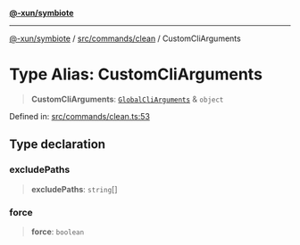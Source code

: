 [**@-xun/symbiote**](../../../../README.md)

***

[@-xun/symbiote](../../../../README.md) / [src/commands/clean](../README.md) / CustomCliArguments

# Type Alias: CustomCliArguments

> **CustomCliArguments**: [`GlobalCliArguments`](../../../configure/type-aliases/GlobalCliArguments.md) & `object`

Defined in: [src/commands/clean.ts:53](https://github.com/Xunnamius/symbiote/blob/450d03a1056a8788295047b24c95dce90c4543b9/src/commands/clean.ts#L53)

## Type declaration

### excludePaths

> **excludePaths**: `string`[]

### force

> **force**: `boolean`
